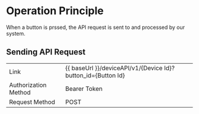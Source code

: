 # Operation Principle

When a button is prssed, the API request is sent to and processed by our system.

## Sending API Request

|                        |                                                                    |
| ---------------------- | ------------------------------------------------------------------ |
| Link                   | {{ baseUrl }}/deviceAPI/v1/{Device Id}?button_id={Button Id}       |
| Authorization Method   | Bearer Token                                                       |
| Request Method         | POST                                                               |


